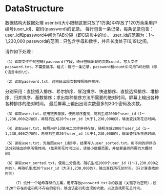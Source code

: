 # DataStructure
数据结构大数据处理
user.txt(大小限制这里只放了1万条)中存放了120万余条用户编号(user_id)、密码(password)的记录。
每行包含一条记录，每条记录包含：user_id和password中间为TAB分隔（即C语言中的\t）。
user_id的范围为：1～1,230,000
password的范围：只包含字母和数字，并且长度处于[6,19]之间。


请作如下处理：

	（1）读取文件中的密码(password)字段，统计密码出现的次数count，写入文件password.txt。不需要排序。格式：每行一条记录，password和count中间用TAB分隔（即C语言中的\t）。

	（2）读取password.txt，对密码出现次数按照降序排序。
分别采用：直接插入排序、希尔排序、冒泡排序、快速排序、直接选择排序、堆排序、归并排序、基数排序；求出每种排序方法所需要的绝对时间。屏幕上输出各种各种排序的绝对时间。
最后屏幕上输出出现次数最多的20个密码及次数。

	（3）读取user.txt，使用链表存放，使用顺序查找，随机生成2000个user_id（1～1,230,000之内的），再随机生成20个user_id（大于1,230,000的），输出查找所花总时间。

	（4）读取user.txt，按照用户id使用二叉排序树存放，随机生成2000个user_id（1～1,230,000之内的），再随机生成20个user_id（大于1,230,000的），输出查找所花总时间。

	（5）读取user.txt，先按照user_id排序，结果写入user_sorted.txt。用不同的排序方法分别输出排序所需时间。（如果所花时间过长，请缩小数据范围，并估算最终所需的大概时间）

	（6）读取user_sorted.txt，使用二分查找，随机生成2000个user_id（1～1,230,000之内的），再随机生成20个user_id（大于1,230,000的），输出查找所花总时间。（只计算查找的时间）

		（7）设计一个哈希存储的方案，用来存放password.txt中的数据（关键字为密码）；设计20个存在的密码和不存在的密码，输出该密码和出现的次数，以及查找所花总时间。
